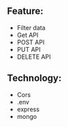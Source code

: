 ## Feature:

- Filter data
- Get API
- POST API
- PUT API
- DELETE API

## Technology:

- Cors
- .env
- express
- mongo
